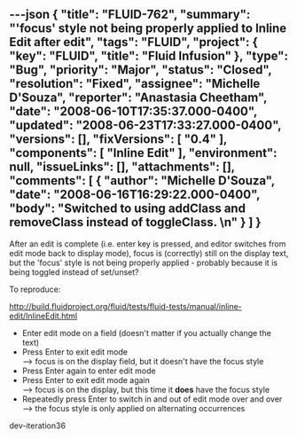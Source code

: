 ---json
{
  "title": "FLUID-762",
  "summary": "'focus' style not being properly applied to Inline Edit after edit",
  "tags": "FLUID",
  "project": {
    "key": "FLUID",
    "title": "Fluid Infusion"
  },
  "type": "Bug",
  "priority": "Major",
  "status": "Closed",
  "resolution": "Fixed",
  "assignee": "Michelle D'Souza",
  "reporter": "Anastasia Cheetham",
  "date": "2008-06-10T17:35:37.000-0400",
  "updated": "2008-06-23T17:33:27.000-0400",
  "versions": [],
  "fixVersions": [
    "0.4"
  ],
  "components": [
    "Inline Edit"
  ],
  "environment": null,
  "issueLinks": [],
  "attachments": [],
  "comments": [
    {
      "author": "Michelle D'Souza",
      "date": "2008-06-16T16:29:22.000-0400",
      "body": "Switched to using addClass and removeClass instead of toggleClass.&#x20;\n"
    }
  ]
}
---
After an edit is complete (i.e. enter key is pressed, and editor switches from edit mode back to display mode), focus is (correctly) still on the display text, but the 'focus' style is not being properly applied - probably because it is being toggled instead of set/unset?

To reproduce:

<http://build.fluidproject.org/fluid/tests/fluid-tests/manual/inline-edit/InlineEdit.html>

* Enter edit mode on a field (doesn't matter if you actually change the text)
* Press Enter to exit edit mode\
  &#x20; \--> focus is on the display field, but it doesn't have the focus style
* Press Enter again to enter edit mode
* Press Enter to exit edit mode again\
  &#x20; \--> focus is on the display, but this time it **does** have the focus style
* Repeatedly press Enter to switch in and out of edit mode over and over\
  &#x20; \--> the focus style is only applied on alternating occurrences

dev-iteration36

        